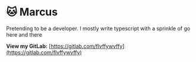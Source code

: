 # 🐱 Marcus
Pretending to be a developer. I mostly write typescript with a sprinkle of go here and there

**View my GitLab:** [https://gitlab.com/flvffywvffy](https://gitlab.com/flvffywvffy)
